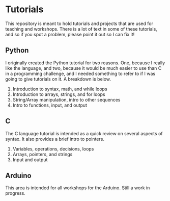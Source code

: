 # Tutorials

This repository is meant to hold tutorials and projects
that are used for teaching and workshops. There is a lot of
text in some of these tutorials, and so if you spot a
problem, please point it out so I can fix it!


## Python
I originally created the Python tutorial for two reasons. One,
because I really like the language, and two, because it would
be much easier to use than C in a programming challenge, and
I needed something to refer to if I was going to give
tutorials on it. A breakdown is below.
1. Introduction to syntax, math, and while loops
2. Introduction to arrays, strings, and for loops
3. String/Array manipulation, intro to other sequences
4. Intro to functions, input, and output


## C
The C language tutorial is intended as a quick review on
several aspects of syntax. It also provides a brief intro
to pointers.
1. Variables, operations, decisions, loops
2. Arrays, pointers, and strings
3. Input and output

## Arduino
This area is intended for all workshops for the Arduino. Still
a work in progress.
